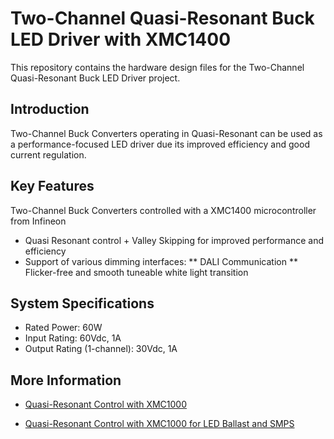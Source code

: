 # Two-Channel Quasi-Resonant Buck LED Driver with XMC1400
This repository contains the hardware design files for the Two-Channel Quasi-Resonant Buck LED Driver project.

## Introduction
Two-Channel Buck Converters operating in Quasi-Resonant can be used as a performance-focused LED driver due its improved efficiency and good current regulation.

## Key Features
Two-Channel Buck Converters controlled with a XMC1400 microcontroller from Infineon
* Quasi Resonant control + Valley Skipping for improved performance and efficiency
* Support of various dimming interfaces:
** DALI Communication 
** Flicker-free and smooth tuneable white light transition

## System Specifications
* Rated Power: 60W
* Input Rating: 60Vdc, 1A
* Output Rating (1-channel): 30Vdc, 1A

## More Information
* [Quasi-Resonant Control with XMC1000](https://www.infineon.com/dgdl/Infineon-ApplicationNote_Quasi_Resonant_Control_XMC1000-AN-v01_00-EN.pdf?fileId=5546d462557e6e890155a05c4b285c9f)

* [Quasi-Resonant Control with XMC1000 for LED Ballast and SMPS](https://www.infineon.com/dgdl/Infineon-Application+_lighting+_Quasi_resonant_control_with_XMC1000-TR-v01_00-EN.pdf?fileId=5546d46255a50e820155bf147e2d151c) 
